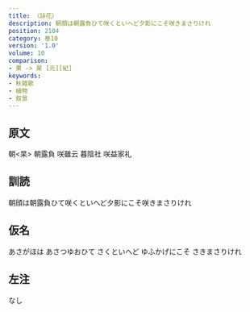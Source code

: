 ```yaml
---
title: （詠花）
description: 朝顔は朝露負ひて咲くといへど夕影にこそ咲きまさりけれ
position: 2104
category: 巻10
version: '1.0'
volume: 10
comparison:
- 果 -> 杲 [元][紀]
keywords:
- 秋雑歌
- 植物
- 叙景
---
```


## 原文

朝<杲> 朝露負 咲雖云 暮陰社 咲益家礼

## 訓読

朝顔は朝露負ひて咲くといへど夕影にこそ咲きまさりけれ

## 仮名

あさがほは あさつゆおひて さくといへど ゆふかげにこそ さきまさりけれ

## 左注

なし
